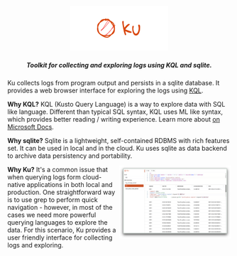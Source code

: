<h3 align="center">
    <a href="https://github.com/b4fun/ku">
        <img src="docs/assets/logo.svg" width="220px" height="100px" style="inline-block" />
    </a>
</h3>

<h5 align="center">
Toolkit for collecting and exploring logs using KQL and sqlite.
</h3>

Ku collects logs from program output and persists in a sqlite database. It provides a web browser interface for exploring the logs using [KQL][kql].

[kql]: https://docs.microsoft.com/en-us/azure/data-explorer/kusto/query/

**Why KQL?** KQL (Kusto Query Language) is a way to explore data with SQL like language. Different than typical SQL syntax, KQL uses ML like syntax, which provides better reading / writing experience. Learn more about [on Microsoft Docs][kql].

**Why sqlite?** Sqlite is a lightweight, self-contained RDBMS with rich features set. It can be used in local and in the cloud. Ku uses sqlite as data backend to archive data persistency and portability.

<img src="docs/assets/screenshot 1.png" align="right" width="50%">

**Why Ku?** It's a common issue that when querying logs form cloud-native applications in both local and production. One straightforward way is to use grep to perform quick navigation - however, in most of the cases we need more powerful querying languages to explore the data. For this scenario, Ku provides a user friendly interface for collecting logs and exploring.